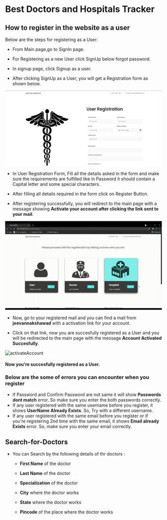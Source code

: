 # Best Doctors and Hospitals Tracker

## **How to register in the website as a user**

Below are the steps for registering as a User:

* From Main page,go to SignIn page.

* For Registering as a new User click SignUp below forgot password.

* In signup page, click Signup as a user.

* After clicking SignUp as a User, you will get a Registration form as shown below.

![UserRegForm](images/user_form.png)

* In User Registration Form, Fill all the details asked in the form and make sure the requirements are fulfilled like in Password it should contain a Capital letter and some special characters.

* After filling all details required in the form click on Register Button.

* After registering successfully, you will redirect to the main page with a message showing **Activate your account after clicking the link sent to your mail**.

![UserRegistration](images/user_reg.gif)

* Now, go to your registered mail and you can find a mail from **jeevannakshawad** with a activation link for your account.

* Click on that link, now you are succesfully registered as a User and you will be redirected to the main page with the message **Account Activated Succesfully**.

![activateAccount](images/activate_account.gif)

#### **Now you're succesfully registered as a User.**

### **Below are the some of errors you can encounter when you register**
* If Password and Confirm Password are not same it will show **Passwords dont match** error. So make sure you enter the both passwords correctly.
* If any user registered with the same username before you register, it shows **UserName Already Exists**. So, Try with a different username.
* If any user registered with the same email before you register or if you're registering 2nd time with the same email, it shows **Email already Exists** error. So, make sure you enter your email correctly.


## **Search-for-Doctors**

* You can Search by the following details of thr doctors :

  - **First Name** of the doctor

  - **Last Name** of the doctor

  - **Specialization** of the doctor

  - **City** where the doctor works

  - **State** where the doctor works 

  - **Pincode** of the place where the doctor works








